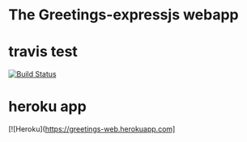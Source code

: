 # The Greetings-expressjs webapp

# travis test
[![Build Status](https://travis-ci.org/Plenis/greetings-expressjs.svg?branch=master)](https://travis-ci.org/Plenis/greetings-expressjs)

# heroku app
[![Heroku](https://greetings-web.herokuapp.com]
